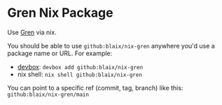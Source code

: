 # Gren Nix Package

Use [Gren](https://gren-lang.org/) via nix.

You should be able to use `github:blaix/nix-gren` anywhere you'd use a package name or URL.
For example:

* [devbox](https://www.jetify.com/devbox): `devbox add github:blaix/nix-gren`
* nix shell: `nix shell github:blaix/nix-gren`

You can point to a specific ref (commit, tag, branch) like this: `github:blaix/nix-gren/main`
